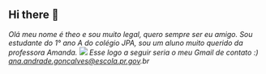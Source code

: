 ## Hi there 👋
_Olá meu nome é theo e sou muito legal, quero sempre ser eu amigo._
_Sou estudante do 1° ano A do colégio JPA, sou um aluno muito querido da professora Amanda._
![](https://images.app.goo.gl/ZsddRUhAzfkCgwmJ9)
_Esse logo a seguir seria o meu Gmail de contato :) ana.andrade.goncalves@escola.pr.gov.br_
